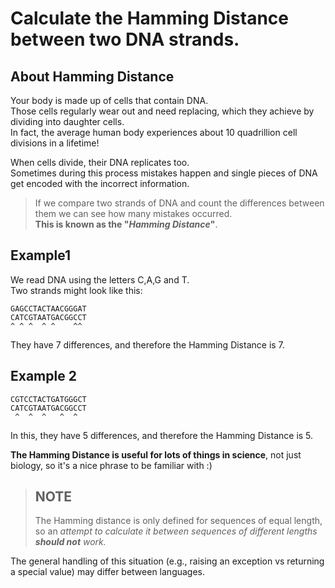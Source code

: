 # Calculate the Hamming Distance between two DNA strands.

## About Hamming Distance

Your body is made up of cells that contain DNA. <br>
Those cells regularly wear out and need replacing, 
which they achieve by dividing into daughter cells. <br>
In fact, the average human body experiences about 10 quadrillion cell divisions in a lifetime!

When cells divide, their DNA replicates too. <br>
Sometimes during this process mistakes happen and single pieces of DNA get encoded with the incorrect information. <br>
>If we compare two strands of DNA and count the differences between them we can see how many mistakes occurred. <br>
__This is known as the "_Hamming Distance_"__.

## Example1
We read DNA using the letters C,A,G and T. <br>
Two strands might look like this:

```
GAGCCTACTAACGGGAT
CATCGTAATGACGGCCT
^ ^ ^  ^ ^    ^^
```
They have 7 differences, and therefore the Hamming Distance is 7.
<br>

## Example 2
```
CGTCCTACTGATGGGCT
CATCGTAATGACGGCCT
 ^  ^  ^   ^  ^
```
In this, they have 5 differences, and therefore the Hamming Distance is 5.

__The Hamming Distance is useful for lots of things in science__, not just biology, so it's a nice phrase to be familiar with :)


> ##  NOTE
>The Hamming distance is only defined for sequences of equal length, so an *attempt to calculate it between sequences of different lengths **should not** work.*

The general handling of this situation (e.g., raising an exception vs returning a special value) may differ between languages.